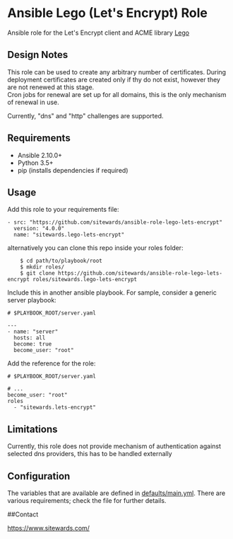 # Ansible Lego (Let's Encrypt) Role

Ansible role for the Let's Encrypt client and ACME library [Lego](https://github.com/go-acme/lego)

## Design Notes

This role can be used to create any arbitrary number of certificates.
During deployment certificates are created only if thy do not exist, however
they are not renewed at this stage.  
Cron jobs for renewal are set up for all domains, this is the only mechanism of renewal in use.  

Currently, "dns" and "http" challenges are supported.


## Requirements
 - Ansible 2.10.0+
 - Python 3.5+
 - pip (installs dependencies if required)

## Usage

Add this role to your requirements file:

```
- src: "https://github.com/sitewards/ansible-role-lego-lets-encrypt"
  version: "4.0.0"
  name: "sitewards.lego-lets-encrypt"
```

alternatively you can clone this repo inside your roles folder:

```
    $ cd path/to/playbook/root
    $ mkdir roles/
    $ git clone https://github.com/sitewards/ansible-role-lego-lets-encrypt roles/sitewards.lego-lets-encrypt
``` 
   
Include this in another ansible playbook. For sample, consider a generic server playbook:

```
# $PLAYBOOK_ROOT/server.yaml

---
- name: "server"
  hosts: all
  become: true
  become_user: "root"
```

Add the reference for the role: 

```
# $PLAYBOOK_ROOT/server.yaml

# ...
become_user: "root"
roles
  - "sitewards.lets-encrypt"
```

## Limitations

Currently, this role does not provide mechanism of authentication against selected dns providers, this has to be handled externally
 
## Configuration
The variables that are available are defined in [defaults/main.yml](./defaults/main.yml). There are various requirements; 
check the file for further details.

##Contact

https://www.sitewards.com/

